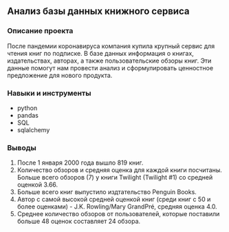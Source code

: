 ## Анализ базы данных книжного сервиса

### Описание проекта
После пандемии коронавируса компания купила крупный сервис для чтения книг по подписке. В базе данных информация о книгах, издательствах, авторах, а также пользовательские обзоры книг. Эти данные помогут нам провести анализ и сформулировать ценностное предложение для нового продукта.

### Навыки и инструменты
+ python
+ pandas
+ SQL
+ sqlalchemy

### Выводы
1. После 1 января 2000 года вышло 819 книг.
2. Количество обзоров и средняя оценка для каждой книги посчитаны. Больше всего обзоров (7) у книги Twilight (Twilight #1) со средней оценкой 3.66.
3. Больше всего книг выпустило издтательство Penguin Books.
4. Автор с самой высокой средней оценкой книг (среди книг с 50 и более оценками) - J.K. Rowling/Mary GrandPré, средняя оценка 4.0.
5. Cреднее количество обзоров от пользователей, которые поставили больше 48 оценок составляет 24 обзора.
